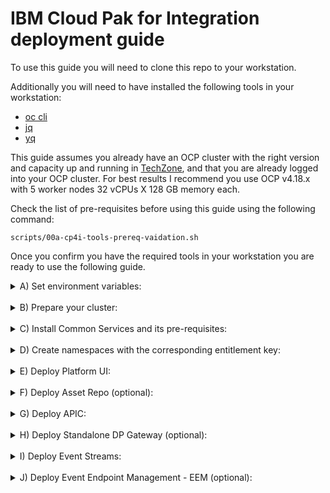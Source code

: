 # IBM Cloud Pak for Integration deployment guide

To use this guide you will need to clone this repo to your workstation.

Additionally you will need to have installed the following tools in your workstation:

* [oc cli](https://docs.openshift.com/container-platform/4.8/cli_reference/openshift_cli/getting-started-cli.html)
* [jq](https://stedolan.github.io/jq/)
* [yq](https://github.com/mikefarah/yq)

This guide assumes you already have an OCP cluster with the right version and capacity up and running in [TechZone](https://techzone.ibm.com/home), and that you are already logged into your OCP cluster. For best results I recommend you use OCP v4.18.x with 5 worker nodes 32 vCPUs X 128 GB memory each.

Check the list of pre-requisites before using this guide using the following command:
   ```
   scripts/00a-cp4i-tools-prereq-vaidation.sh
   ```

Once you confirm you have the required tools in your workstation you are ready to use the following guide.

<details>
<summary>
A) Set environment variables:
</summary>

1. By default the scripts assume you will use the latest CD (v16.1.2) release. If you want to use the latest LTS (aka SC2 - v16.1.0) use the following command to set the corresponding CP4I version, otherwise go to the next step.
    ```
    export CP4I_VER=SC2
    ```
2. By default the storage classes used by the scripts are set to TZEXT since this corresponds to the storage classes used by the OCP-V clusters, which are the recommended type of cluster by the TZ Team, but if you are using the traditional UPI deployment then set the OCP type accordingly using the following command:
    ```
    export OCP_TYPE=ODF
    ```
</details>
&nbsp; 

<details>
<summary>
B) Prepare your cluster:
</summary>

1. Validate the OCP cluster meets the minimum requirements using the following script:
   ```
   scripts/00a-cp4i-prereq-vaidation.sh
   ```
2. Set a default storage class for your cluster. If you have provisioned your OCP cluster in Tech Zone you can use the following script to set the proper default storage class:
   ```
   scripts/99-odf-tkz-set-scs.sh
   ```
3. Configure image registry for your cluster. If you have provisioned your OCP cluster in Tech Zone using OCP-V you can use the following script to enable the image registry:
   ```
   scripts/99-setup-image-registry.sh
   ```
</details>
&nbsp;

<details>
<summary>
C) Install Common Services and its pre-requisites:
</summary>   

1. Install Cert Manager Operator:
   ```
   scripts/00f-cert-manager-operator-install.sh
   ```
   Confirm the subscription has been completed successfully before moving to the next step running the following command:
   ```
   scripts/00e-cp4i-ckeck-operator-deploy.sh -o cert-manager -n cert-manager-operator
   ```
   You should get a response like this:
   ```
   Check CP4I Operators deployment.
   INFO: Operator Short Name is set to cert-manager
   INFO: Base Namespace is set to cert-manager-operator
   Succeeded
   ```
2. Install Common Services Operator:
   ```
   scripts/00d-cp4i-operators-install.sh -o common-services
   ```
   Confirm the operator has been deployed successfully before moving to the next step running the following command:
   ```
   scripts/00e-cp4i-ckeck-operator-deploy.sh -o common-services
   ```
   You should get a response like this:
   ```
   Check CP4I Operators deployment.
   INFO: Operator Short Name is set to common-services
   INFO: Base Namespace is set to openshift-operators
   Succeeded
   ```
</details>
&nbsp;

<details>
<summary>
D) Create namespaces with the corresponding entitlement key:
</summary>

1. If do not have a key available already, you can get the key from the [Container software library](https://myibm.ibm.com/products-services/containerlibrary).
2. Set your entitlement key:
   ```
   export ENT_KEY=<my-key>
   ```
3. Create namespaces:
   ```
   scripts/02a-cp4i-ns-key-config.sh
   ```
</details>
&nbsp; 

<details>
<summary>
E) Deploy Platform UI:
</summary>

1. Install Platform UI Operator:
   ```
   scripts/00d-cp4i-operators-install.sh -o cp4i
   ```
   Confirm the operator has been deployed successfully before moving to the next step running the following commands:
   ```
   scripts/00e-cp4i-ckeck-operator-deploy.sh -o cp4i
   ```
   You should get a response like this:
   ```
   Check CP4I Operators deployment.
   INFO: Operator Short Name is set to cp4i
   INFO: Base Namespace is set to openshift-operators
   Succeeded
   ```
2. Deploy a Platform UI instance:
   ```
   scripts/03a-platform-navigator-inst-deploy.sh
   ```
   Confirm the instance has been deployed successfully before moving to the next step running the following command:
   ```
   scripts/00g-cp4i-ckeck-instance-deploy.sh -c platformnavigator -i cp4i-navigator
   ```
   You should get a response like this:
   ```
   Check CP4I Capability instance deployment.
   INFO: Base Namespace is set to tools
   INFO: Resource Type is set to platformnavigator
   Ready
   ```
3. Once the Platform UI instance is up and running get the access info:
   ```
   scripts/03b-cp4i-access-info.sh
   ```
   Note the password is temporary and you will be required to change it the first time you log into Platform UI.
</details>
&nbsp;

<details>
<summary>
F) Deploy Asset Repo (optional): 
</summary>

1. Install Asset Repo Operator:
   ```
   scripts/00d-cp4i-operators-install.sh -o asset-repo
   ```
   Confirm the operator has been deployed successfully before moving to the next step running the following command:
   ```
   scripts/00e-cp4i-ckeck-operator-deploy.sh -o asset-repo
   ```
   You should get a response like this:
   ```
   Check CP4I Operators deployment.
   INFO: Operator Short Name is set to asset-repo
   INFO: Base Namespace is set to openshift-operators
   Succeeded
   ```
2. Deploy an Asset Repo instance:
   ```
   scripts/05-asset-repo-inst-deploy.sh
   ```
   Confirm the instance has been deployed successfully before moving to the next step running the following command:
   ```
   scripts/00g-cp4i-ckeck-instance-deploy.sh -c assetrepository -i asset-repo-ai 
   ```
   You should get a response like this:
   ```
   Check CP4I Capability instance deployment.
   INFO: Base Namespace is set to tools
   INFO: Resource Type is set to assetrepository
   Ready
   ```
</details>
&nbsp;

<details>
<summary>
G) Deploy APIC: 
</summary>

1. Install Mail Server (mailpit):
   1. Deploy Mail Server:
      ```
      scripts/30a-mailpit-deploy-mail-server.sh
      ```
   2. Connect to Mail Server:
      Navigate to URL and use the credentials to access the UI.
2. Install DataPower Operator:
   ```
   scripts/00d-cp4i-operators-install.sh -o datapower
   ```
   Confirm the operator has been deployed successfully before moving to the next step running the following command:
   ```
   scripts/00e-cp4i-ckeck-operator-deploy.sh -o datapower
   ```
   You should get a response like this:
   ```
   Check CP4I Operators deployment.
   INFO: Operator Short Name is set to datapower
   INFO: Base Namespace is set to openshift-operators
   Succeeded
   ```
3. Install APIC Operator:
   ```
   scripts/00d-cp4i-operators-install.sh -o apiconnect
   ```
   Confirm the operator has been deployed successfully before moving to the next step running the following command:
   ```  
   scripts/00e-cp4i-ckeck-operator-deploy.sh -o apiconnect
   ```
   You should get responses like these for both of them:
   ```
   Check CP4I Operators deployment.
   INFO: Operator Short Name is set to apiconnect
   INFO: Base Namespace is set to openshift-operators
   Succeeded
   ```
4. Deploy APIC instance with some extra features enabled:
   ```
   scripts/07d-apic-inst-deploy.sh
   ```
   Confirm the installation completed successfully before moving to the next step running the following commands:
   ```
   scripts/00g-cp4i-ckeck-instance-deploy.sh -c apiconnectcluster -i apim-demo
   ```
   Note this will take almost 30 minutes, so be patient, and at the end you should get a response like this:
   ```
   Check CP4I Capability instance deployment.
   INFO: Base Namespace is set to tools
   INFO: Resource Type is set to apiconnectcluster
   Ready
   ```
5. Configure the email server in APIC:
   ```
   scripts/07f-apic-initial-config.sh
   ```
6. Create a Provider Organization for admin user:
   ```
   scripts/07g-apic-new-porg-cs.sh
   ```
7. Set API Key for post deployment configuration:
      1. Get API Key following instructions listed [here](https://www.ibm.com/docs/en/api-connect/10.0.x?topic=applications-managing-platform-rest-api-keys#taskcapim_mng_apikeys__steps__1)
      2. Set environment variable for API Key:
         ```
         export APIC_API_KEY=<my-apic-api-key>
         ```
8. Create Secret for Assemblies (optional):
      ```
      scripts/07i-apic-secret-cp4i-apikey.sh
      ```
9. Deploy extra API Gateway (optional):
      ```
      scripts/07j-apic-extra-gw-deploy.sh
      ```
      Confirm the instance has been deployed successfully before moving to the next step running the following command:
      ```
      scripts/00g-cp4i-ckeck-instance-deploy.sh -c gatewaycluster -i remote-api-gw -n cp4i-dp
      ```
      You should get responses like these:
      ```
      Check CP4I Capability instance deployment.
      INFO: Base Namespace is set to cp4i-dp
      INFO: Resource Type is set to gatewaycluster
      Running
      ```
10. Add extra gateway to APIC instance (optional):
      1. Get the required info:
         ```
         scripts/07g-apic-extra-dp-info.sh
         ```
      2. Navigate to the APIC CMC clicking on the instance name as shown below: 
         ![APIC CMC Image 0](images/APIC_CMC_Access.png)
      3. Select the `Cloud Pak User Registry` as shown below:
         ![APIC CMC Image 1](images/APIC_CMC_Login.png)
      4. Click on the `Configure Topology` tile as shown below:
         ![APIC CMC Image 2](images/APIC_CMC_Config_Topology.png)
      5. Click the `Register Service` button as shown below:
         ![APIC CMC Image 3](images/APIC_CMC_Reg_Service.png)
      6. Select the `DataPower API Gateway` tile as shown below:
         ![APIC CMC Image 4](images/APIC_CMC_Config_Service.png)
      7. Type the name of the service in the `Title` box, for instance "api-rgw-service" as shown below:
         ![APIC CMC Image 5](images/APIC_CMC_Serv_Details_1.png)
      8. Scroll dowm and paste the `Management Endpoint URL` you got from the first step under the "Service endpoint configuration" section as shown below:
         ![APIC CMC Image 6](images/APIC_CMC_Serv_Details_2.png)
      9. Scroll down and paste the `API Endpoint Base URL` you got from the first step under the "API invocation endpoint" section and click the `Save` button as shown below:
         ![APIC CMC Image 7](images/APIC_CMC_Serv_Details_3.png)
      10. The screen shows the new API Gateway Service in the Topology as shown below:
         ![APIC CMC Image 8](images/APIC_CMC_DP_Registered.png)
         Note you can associate the new API Gateway with the Analytics Service on your own if needed.
</details>
&nbsp; 

<details>
<summary>
H) Deploy Standalone DP Gateway (optional): 
</summary>

1. Deploy DP Gateway instance:
   ```
   scripts/35b-dp-gw-inst-deploy.sh
   ```
   Confirm the instance has been deployed successfully before moving to the next step running the following command:
   ```
   scripts/00g-cp4i-ckeck-instance-deploy.sh -c datapowerservice -i dp-demo -n cp4i-dp
   ```
   You should get a response like this:
   ```
   Check CP4I Capability instance deployment.
   INFO: Base Namespace is set to cp4i-dp
   INFO: Resource Type is set to datapowerservice
   Running
   ```
2. Create networking config to access DP Gateway Web UI:
   ```
   scripts/35a-dp-gw-routes-config.sh
   ```
3. Get the DP Gateway Web UI URL:
   ```
   echo -e "\033[1;33mhttps://$(oc get route dpwebui-route -n cp4i-dp -o jsonpath='{.spec.host}')\033[0m"
   ```
4. Go to your favorite browser and enter the URL.
   *Note*: This is ONLY for demo purposes and show the Web UI but you shouldn't be making changes to a DP Gateway running on containers via the Web UI.
</details>
&nbsp;

<details>
<summary>
I) Deploy Event Streams: 
</summary>

1. Install Event Streams Operator:
   ```
   scripts/00d-cp4i-operators-install.sh -o eventstreams
   ```
   Confirm the operator has been deployed successfully before moving to the next step running the following command:
   ```
   scripts/00e-cp4i-ckeck-operator-deploy.sh -o eventstreams
   ```
   You should get a response like this:
   ```
   Check CP4I Operators deployment.
   INFO: Operator Short Name is set to eventstreams
   INFO: Base Namespace is set to openshift-operators
   Succeeded
   ```
2. Deploy Event Streams instance:
   ```
   scripts/08a-event-streams-inst-deploy.sh
   ```
   Confirm the instance has been deployed successfully before moving to the next step running the following command:
   ```
   scripts/00g-cp4i-ckeck-instance-deploy.sh -c eventstreams -i es-demo
   ```
   Note this will take few minutes, so be patient, and at some point you may see some errors, but at the end you should get a response like this:
   ```
   Check CP4I Capability instance deployment.
   INFO: Base Namespace is set to tools
   INFO: Resource Type is set to eventstreams
   Ready
   ```
3. Create topics and users:
   ```
   scripts/08b-event-streams-initial-config.sh
   ```
4. Enable Kafka Connect base:
   ```
   scripts/08c-event-streams-kafka-connect-config.sh
   ```
   Confirm the instance has been deployed successfully before moving to the next step running the following command:
   ```
   scripts/00g-cp4i-ckeck-instance-deploy.sh -c kafkaconnect -i jgr-connect-cluster
   ```
   Note this will take few minutes, but at the end you should get a response like this:
   ```
   Check CP4I Capability instance deployment.
   INFO: Base Namespace is set to tools
   INFO: Resource Type is set to kafkaconnect
   Ready
   ```
</details>
&nbsp; 

<details>
<summary>
J) Deploy Event Endpoint Management - EEM (optional): 
</summary>

1. Install EEM Operator:
   ```
   scripts/00d-cp4i-operators-install.sh -o eem
   ```
   Confirm the operator has been deployed successfully before moving to the next step running the following command:
   ```
   scripts/00e-cp4i-ckeck-operator-deploy.sh -o eem
   ```
   You should get a response like this:
   ```
   Check CP4I Operators deployment.
   INFO: Operator Short Name is set to eem
   INFO: Base Namespace is set to openshift-operators
   Succeeded
   ```
2. Decide if you will integrate with KeyCloak or if you will use local security. If KeyCloak, set the following environment variable, otherwise go to the next step.
   ```
   export EA_OIDC=YES
   ```
3. Deploy EEM Manager instance:
   ```
   scripts/19a-eem-manager-inst-deploy.sh
   ```
   Confirm the instance has been deployed successfully before moving to the next step running the following command:
   ```
   scripts/00g-cp4i-ckeck-instance-deploy.sh -c eventendpointmanagement -i eem-demo-mgr
   ```
   Note this will take few minutes, so be patient, but at the end you should get a response like this:
   ```
   Check CP4I Capability instance deployment.
   INFO: Base Namespace is set to tools
   INFO: Resource Type is set to eventendpointmanagement
   Running
   ```
4. Deploy EEM Gateway instance:
   ```
   scripts/19b-eem-gateway-inst-deploy.sh
   ```
   Confirm the instance has been deployed successfully before moving to the next step running the following command:
   ```
   scripts/00g-cp4i-ckeck-instance-deploy.sh -c eventgateway -i eem-demo-gw
   ```
   Note this will take few minutes, so be patient, but at the end you should get a response like this:
   ```
   Check CP4I Capability instance deployment.
   INFO: Base Namespace is set to tools
   INFO: Resource Type is set to eventgateway
   Running
   ```
</details>
&nbsp; 
